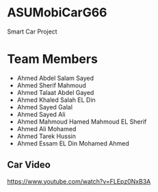 # ASUMobiCarG66
Smart Car Project 
# Team Members
- Ahmed Abdel Salam Sayed
- Ahmed Sherif Mahmoud 
- Ahmed Talaat Abdel Gayed
- Ahmed Khaled Salah EL Din
- Ahmed Sayed Galal 
- Ahmed Sayed Ali 
- Ahmed Mahmoud Hamed Mahmoud EL Sherif
- Ahmed Ali Mohamed 
- Ahmed Tarek Hussin
- Ahmed Essam EL Din Mohamed Ahmed 
## Car Video 
https://www.youtube.com/watch?v=FLEpz0NxB3A
